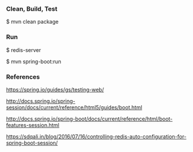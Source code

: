 
### Clean, Build, Test

$ mvn clean package


### Run

$ redis-server

$ mvn spring-boot:run


### References

https://spring.io/guides/gs/testing-web/

http://docs.spring.io/spring-session/docs/current/reference/html5/guides/boot.html

http://docs.spring.io/spring-boot/docs/current/reference/html/boot-features-session.html

https://sdqali.in/blog/2016/07/16/controlling-redis-auto-configuration-for-spring-boot-session/
